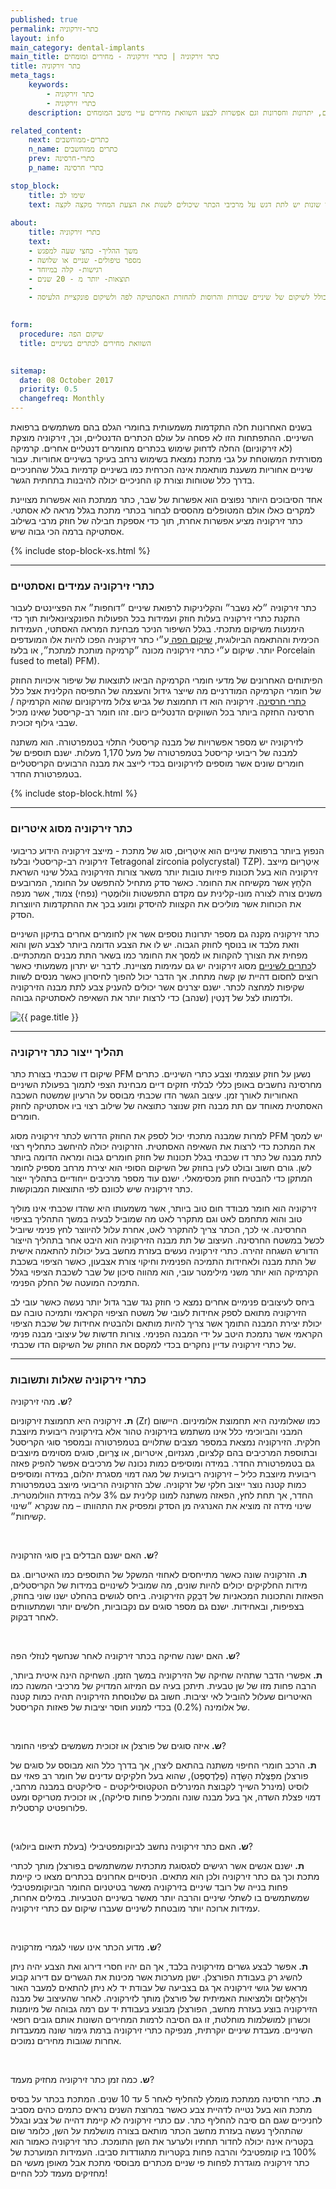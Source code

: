 ```yaml
---
published: true
permalink: כתר-זירקוניה
layout: info
main_category: dental-implants
main_title: כתר זירקוניה | כתרי זירקוניה - מחירים ומומחים
title: כתר זירקוניה
meta_tags:
    keywords:
        - כתר זירקוניה
        - כתרי זירקוניה
    description: כתר זירקוניה - כל מה שרציתם לדעת על כתרי זירקוניה, איך מייצרים, כמה זה עולה, מומחים מומלצים, יתרונות וחסרונות וגם אפשרות לבצע השוואת מחירים ע״י מיטב המומחים

related_content:
    next: כתרים-ממוחשבים
    n_name: כתרים ממוחשבים
    prev: כתרי-חרסינה
    p_name: כתרי חרסינה

stop_block: 
    title: שימו לב
    text: איכות הכתר תלויה בחומר ממנו הכתר מיוצר. על איכות כמובן גובים מחיר שיכול להקפיץ את עלות הכתר בעד פי חמש ולכך יש השפעה משמעותית על המחיר הסופי אותו תאלצו לשלם. ולכן, כאשר אתם משווים בין הצעות מחיר שונות יש לתת דגש על מרכיבי הכתר שיכולים לשנות את הצעת המחיר מקצה לקצה.
           
about:
    title: כתרי זירקוניה
    text: 
    - משך ההליך- כחצי שעה למפגש
    - מספר טיפולים- שניים או שלושה
    - רגישות- קלה במיוחד
    - תוצאות- יותר מ - 20 שנים
    - 
    - כתרי זירקוניה יתאימו לאנשים הזקוקים לשיקום השיניים, כולל לשיקום של שיניים שבורות והרוסות להחזרת האסתטיקה לפה ולשיקום פונקציית הלעיסה.
    

form:
  procedure: שיקום הפה
  title: השוואת מחירים לכתרים בשיניים

  
sitemap: 
  date: 08 October 2017
  priority: 0.5
  changefreq: Monthly
---
```

בשנים האחרונות חלה התקדמות משמעותית בחומרי הגלם בהם משתמשים ברפואת השיניים. ההתפתחות הזו לא פסחה על עולם הכתרים הדנטליים, וכך, זירקוניה מוצקת (לא זירקוניום) החלה לדחוק שימוש בכתרים מחומרים דנטליים אחרים. קרמיקה מסורתית המשוטחת על גבי מתכת נמצאת בשימוש נרחב בעיקר בשיניים אחוריות. עבור שיניים אחוריות משענת מותאמת אינה הכרחית כמו בשיניים קדמיות בגלל שהחניכיים בדרך כלל שטוחות וצורת קו החניכיים יכולה להיבנות בתחתית הגשר.

אחד הסיבוכים היותר נפוצים הוא אפשרות של שבר, כתר ממתכת הוא אפשרות מצויינת למקרים כאלו אולם המטופלים מהססים לבחור בכתרי מתכת בגלל מראה לא אסתטי. כתר זירקוניה מציע אפשרות אחרת, תוך כדי אספקת חבילה של חוזק מרבי בשילוב אסתטיקה ברמה הכי גבוה שיש.

 {% include stop-block-xs.html %}  

- - - - - -

###  כתרי זירקוניה עמידים ואסתטיים

כתר זירקוניה ״לא נשבר״ והקליניקות לרפואת שיניים ״דוחפות״ את הפציינטים לעבור התקנת כתרי זירקוניה בעלות חוזק ועמידות בכל הפעולות הפונקציונאליות תוך כדי הימנעות משיקום מתכתי. בגלל השיפור הניכר מבחינת המראה האסתטי, העמידות הכימית וההתאמה הביולוגית, [שיקום הפה ](/שיקום-הפה)ע״י כתר זירקוניה הפכו להיות אלו המועדפים יותר. שיקום ע״י כתרי זירקוניה מכונה ״קרמיקה מותכת למתכת״, או בלעז Porcelain fused to metal) PFM). 

הפיתוחים האחרונים של מדעי חומרי הקרמיקה הביאו לתוצאות של שיפור איכויות החוזק של חומרי הקרמיקה המודרניים מה שייצר גידול והעצמה של התפיסה הקלינית אצל כלל [כתרי חרסינה](/כתרי-חרסינה). זירקוניה הוא דו תחמוצת של גביש צלול מזירקוניום שהוא הקרמיקה / חרסינה החזקה ביותר בכל השווקים הדנטליים כיום. זהו חומר רב-קריסטל שאינו מכיל שבבי גילוף זכוכית. 

לזירקוניה יש מספר אפשרויות של מבנה קריסטלי התלוי בטמפרטורה. הוא משתנה למבנה של ריבועי קריסטל בטמפרטורה של מעל 1,170 מעלות. ישנם תוספים של חומרים שונים אשר מוספים לזירקוניום בכדי לייצב את מבנה הרבועים הקריסטליים בטמפרטורת החדר.

 {% include stop-block.html %}  

- - - - - -

###  כתר זירקוניה מסוג איטריום

הנפוץ ביותר ברפואת שיניים הוא אִיטְרְיוּם, סוג של מתכת - מייצב זירקוניה הידוע כריבועי זירקוניה רב-קריסטלי ובלעז Tetragonal zirconia polycrystal) TZP). אִיטְרְיוּם מייצב זירקוניה הוא בעל תכונות פיזיות טובות יותר משאר צורות הזירקוניה בגלל שינוי השראת הלַחַץ אשר מקשיחה את החומר. כאשר סדק מתחיל להתפשט על החומר, המרובעים משנים צורה לצורה מונו-קלינית עם מקדם התפשטות ווֹלוּמֶטְרִי (נפחי) צמוד, אשר מנפה את הכוחות אשר מוליכים את הקצוות להיסדק ומונע בכך את ההתקדמות היווצרות הסדק. 

כתר זירקוניה מקנה גם מספר יתרונות נוספים אשר אין לחומרים אחרים בתיקון השיניים וזאת מלבד או בנוסף לחוזק הגבוה. יש לו את הצבע הדומה ביותר לצבע השן והוא מפחית את הצורך להקהות או למסך את החומר כמו בשאר התת מבנים המתכתיים. ל[כתרים לשיניים](/כתרים-לשיניים) מסוג זירקוניה יש גם עמימות מצויינת. לדבר יש יתרון משמעותי כאשר רוצים לחסום דהיית שן קשה מתחת. אך הדבר יכול להפוך לחיסרון כאשר מנסים לשוות שקיפות למחצה לכתר. ישנם יצרנים אשר יכולים להעניק צבע לתת מבנה הזירקוניה ולדמותו לצל של דֶּנְטִין (שנהב) כדי לרצות יותר את השאיפה לאסתטיקה גבוהה.


 ![{{ page.title }}](/images/articles/dental-crowns.jpg)  

- - - - - -

###  תהליך ייצור כתר זירקוניה

שיקום דו שכבתי בצורת כתר PFM נשען על חוזק עוצמתי וצבע כתרי השיניים. כתרים מחרסינה נחשבים באופן כללי לבלתי חזקים דיים מבחינת הצפי לתמוך בפעולת השיניים האחוריות לאורך זמן. עיצוב הגשר הדו שכבתי מבוסס על הרעיון שמשטח השכבה האסתטית מאוחד עם תת מבנה חזק שנוצר כתוצאה של שילוב רצוי ביו אסתטיקה לחוזק חומרים. 

למרות שמבנה מתכתי יכול לספק את החוזק הדרוש לכתר זירקוניה מסוג PFM יש למסך את המתכת כדי לרצות את השאיפה האסתטית. הזרקוניה יכולה להיחשב כתחליף רצוי לתת מבנה של כתר דו שכבתי בגלל תכונות של חוזק חומרים גבוה ומראה הדומה ביותר לשן. גורם חשוב ובולט לעין בחוזק של השיקום הסופי הוא יצירת מרחב מספיק לחומר המתקן כדי להבטיח חוזק מכסימאלי. ישנם עוד מספר מרכיבים ייחודיים בתהליך ייצור כתר זירקוניה שיש לכוונם לפי התוצאות המבוקשות. 

זירקוניה הוא חומר מבודד חום טוב ביותר, אשר משמעותו היא שהדו שכבתי אינו מוליך טוב והוא מתחמם לאט וגם מתקרר לאט מה שמוביל לבעיה במשך התהליך בציפוי החרסינה. אי לכך, הכתר צריך להתקרר לאט, אחרת עלול להיווצר לחץ פנימי שיוביל לכשל במשטח החרסינה. העיצוב של תת מבנה הזירקוניה הוא היבט אחר בתהליך הייצור הדורש השגחה זהירה. כתרי זירקוניה נעשים בעזרת מחשב בעל יכולות להתאמה אישית של התת מבנה ולאחידות התמיכה הפנימית וחיקוי צורת אצבעון, כאשר הציפוי בשכבת הקרמיקה הוא יותר משני מילימטר עובי, הוא מהווה סיכון של שבר לשכבת הציפוי בגלל התמיכה המועטה של החלק הפנימי. 

ביחס לעיצובים פנימיים אחרים נמצא כי חוזק נגד שבר גדול יותר נעשה כאשר עובי לב הזירקוניה מתואם לספק אחידות לעובי של משטח הציפוי הקראמי ותמיכה טובה עם יכולת יצירת המבנה התומך אשר צריך להיות מותאם ולהבטיח אחידות של שכבת הציפוי הקראמי אשר נתמכת היטב על ידי המבנה הפנימי. צורות חדשות של עיצובי מבנה פנימי של כתרי זירקוניה עדיין נחקרים בכדי למקסם את החוזק של השיקום הדו שכבתי.
- - - - - -

###  כתרי זירקוניה שאלות ותשובות

**ש.** מהי זירקוניה?

**ת.** זירקוניה היא תחמוצת זירקוניום (Zr) כמו שאלומינה היא תחמוצת אלומיניום. היישום המבני והביוכימי כלל אינו משתמש בזירקוניה טהור אלא בזירקוניה ריבועית מיוצבת חלקית. הזירקוניה נמצאת במספר מצבים שתלויים בטמפרטורה ובמספר סוגי הקריסטל ובתוספת המרכיבים בהם קלציום, מגנזיום, איטריום, או צֶרְיוּם, סוגים מסוימים מיוצבים גם בטמפרטורת החדר. במידה ומוסיפים כמות נכונה של מרכיבים אפשר להפיק פאזה ריבועית מיוצבת כליל – זירקוניה ריבועית של מגה דמוי מסגרת יהלום, במידה ומוסיפים כמות קטנה נוצר ייצוב חלקי של זרקוניה. שלב הזרקוניה הריבועי מיוצב בטמפרטורת החדר, אך תחת לחץ, הפאזה משתנה למונו קלינית עם 3% עליה במידת הוולומטרית. שינוי מידה זה מוציא את האנרגיה מן הסדק ומפסיק את התהוותו – מה שנקרא ״שינוי קשיחות״.

 

**ש.** האם ישנם הבדלים בין סוגי הזרקוניה?

**ת.** הזרקוניה שונה כאשר מתייחסים לאחוזי המשקל של התוספים כמו האיטריום. גם מידות החלקיקים יכולים להיות שונים, מה שמוביל לשינויים במידות של הקריסטלים, הפאזות והתכונות המכאניות של דִּבְקֵק הזירקוניה. ביחס לגושים בהחלט ישנו שוני בחוזק, בצפיפות, ובאחידות. ישנם גם מספר סוגים עם נקבוביות, חלשים יותר ושמתעוותים לאחר דבקוק.

 

**ש.** האם ישנה שחיקה בכתר זירקוניה לאחר שנחשף לנוזלי הפה?

**ת.** אפשרי הדבר שתהיה שחיקה של הזירקוניה במשך הזמן. השחיקה הינה איטית ביותר, הרבה פחות מזו של שן טבעית. תיתכן בעיה עם המיזוג המדויק של מרכיבי המשנה כמו האיטריום שעלול להוביל לאי יציבות. חשוב גם שלנוסחת הזירקוניה תהיה כמות קטנה של אלומינה (0.2%) בכדי למנוע חוסר יציבות של פאזות הקריסטל.

 

**ש.** איזה סוגים של פורצלן או זכוכית משמשים לציפוי החומר?

**ת.** הרכב חומרי החיפוי משתנה בהתאם ליצרן, אך בדרך כלל הוא מבוסס על סוגים של פורצלן מפַּצֶּלֶת הַשָּׂדֶה (פֶלְדְסְפַּט), שהוא בעל חלקיקים עדינים של חומר רב פאזי עם לוסיט (מינרל השייך לקבוצת המינרלים הטקטוסיליקטים - סיליקטים במבנה מרחבי, דמוי פצלת השדה, אך בעל מבנה שונה והמכיל פחות סיליקה), או זכוכית מטריקס ומעט פלורופטיט קרסטלית.

 

**ש.** האם כתר זירקוניה נחשב לביוקומפטיבילי (בעלת תיאום ביולוגי)?

**ת.** ישנם אנשים אשר רגישים לסגסוגת מתכתית שמשתמשים בפורצלן מותך לכתרי מתכת וכך גם כתר זירקוניה ולכן הוא מתאים. הניסויים אחרונים בכתרים מצאו כי קיימת פחות בנייה של רובד שיניים בזירקוניה מאשר בטיטניום החומר הביוקומפטיבלי שמשתמשים בו לשתלי שיניים והרבה יותר מאשר בשיניים הטבעיות. במילים אחרות, עמידות ארוכה יותר מובטחת לשיניים שעברו שיקום עם כתרי זירקוניה.

 

**ש.** מדוע הכתר אינו עשוי לגמרי מזרקוניה?

**ת.** אפשר לבצע גשרים מזירקוניה בלבד, אך הם יהיו חסרי דירוג ואת הצבע יהיה ניתן להשיג רק בעבודת הפורצלן. ישנן מערכות אשר מכינות את הגשרים עם דירוג קבוע מראש של גושי זירקוניה אך גם בצביעה של עבודת יד לא ניתן להתאים למעבר האור ולרֵאָלִיזְם ולמציאות האמיתית של פורצלן מותך לזירקוניה. לאחר שהעיצוב של מבנה הזירקוניה בוצע בעזרת מחשב, הפורצלן מבוצע בעבודת יד עם רמה גבוהה של מיומנות וכשרון למושלמות מוחלטת, זו גם הסיבה לרמות המחירים השונות אותם גובים רופאי השיניים. מעבדת שיניים יוקרתית, מנפיקה כתרי זירקוניה ברמת גימור שונה ממעבדות אחרות שגובות מחירים נמוכים.

 

**ש.** כמה זמן כתר זירקוניה מחזיק מעמד?

**ת.** כתרי חרסינה ממתכת מומלץ להחליף לאחר 5 עד 10 שנים. המתכת בכתר על בסיס מתכת הוא בעל נטייה לדהיית צבע כאשר במרוצת השנים נראים כתמים כהים מסביב לחניכיים שגם הם סיבה להחליף כתר. עם כתרי זירקוניה לא קיימת דהייה של צבע ובגלל שהתהליך נעשה בעזרת מחשב הכתר מותאם בצורה מושלמת על השן, כלומר שום בקטריה אינה יכולה לחדור תחתיו ולערער את השן התומכת. כתר זירקוניה כאמור הוא 100% ביו קומפטיבלי והרבה פחות בקטריות מתגודדות סביבו. העמידות המוערכת של כתר זירקוניה מוגדרת לפחות פי שניים מכתרים מבוססי מתכת אבל מאופן מעשי הם מחזיקים מעמד לכל החיים!